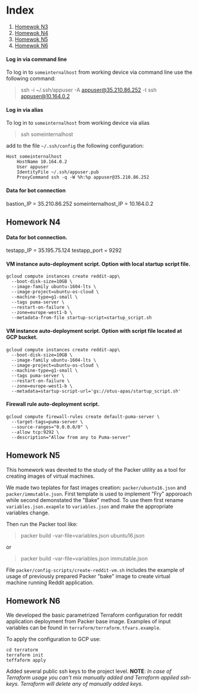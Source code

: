 # Index
1. [Homewok N3](#homework-n3)
2. [Homewok N4](#homework-n4)
3. [Homewok N5](#homework-n5)
4. [Homewok N6](#homework-n6)


#### Log in via command line

To log in to `someinternalhost` from working device via command line use the following command:
> ssh -i ~/.ssh/appuser -A appuser@35.210.86.252 -t ssh appuser@10.164.0.2

#### Log in via alias

To log in to `someinternalhost` from working device via alias
> ssh someinternalhost

add to the file `~/.ssh/config` the following configuration:
```
Host someinternalhost
	HostName 10.164.0.2
	User appuser
	IdentityFile ~/.ssh/appuser.pub
	ProxyCommand ssh -q -W %h:%p appuser@35.210.86.252
```

#### Data for bot connection
bastion_IP = 35.210.86.252
someinternalhost_IP = 10.164.0.2

## Homework N4

#### Data for bot connection.
testapp_IP = 35.195.75.124
testapp_port = 9292

#### VM instance auto-deployment script. Option with local startup script file.
```
gcloud compute instances create reddit-app\
  --boot-disk-size=10GB \
  --image-family ubuntu-1604-lts \
  --image-project=ubuntu-os-cloud \
  --machine-type=g1-small \
  --tags puma-server \
  --restart-on-failure \
  --zone=europe-west1-b \
  --metadata-from-file startup-script=startup_script.sh
```

#### VM instance auto-deployment script. Option with script file located at GCP bucket.
```
gcloud compute instances create reddit-app\
  --boot-disk-size=10GB \
  --image-family ubuntu-1604-lts \
  --image-project=ubuntu-os-cloud \
  --machine-type=g1-small \
  --tags puma-server \
  --restart-on-failure \
  --zone=europe-west1-b \
  --metadata=startup-script-url='gs://otus-apas/startup_script.sh'
```

#### Firewall rule auto-deployment script.
```
gcloud compute firewall-rules create default-puma-server \
  --target-tags=puma-server \
  --source-ranges="0.0.0.0/0" \
  --allow tcp:9292 \
  --description="Allow from any to Puma-server"
```

## Homework N5

This homework was devoted to the study of the Packer utility as a tool for creating images of virtual machines.

We made two teplates for fast images creation: `packer/ubuntu16.json` and `packer/immutable.json`. First template is used to implement "Fry" apporoach while second demonstated the "Bake" method.
To use them first rename `variables.json.exapmle` to `variables.json` and make the appropriate variables change.

Then run the Packer tool like:

>packer build -var-file=variables.json ubuntu16.json

or

>packer build -var-file=variables.json immutable.json

File `packer/config-scripts/create-reddit-vm.sh` includes the example of usage of previously prepared Packer "bake" image to create virtual machine running Reddit application.

## Homework N6

We developed the basic parametrized Terraform configuration for reddit application deployment from Packer base image. Examples of input variables can be found in `terraform/terraform.tfvars.example`.

To apply the configuration to GCP use:
```
cd terratorm
terraform init
teffaform apply
```

Added several public ssh keys to the project level. **NOTE**: *In case of Terraform usage you can't mix manually added and Terraform applied ssh-keys. Terraform will delete any of manually added keys.*
